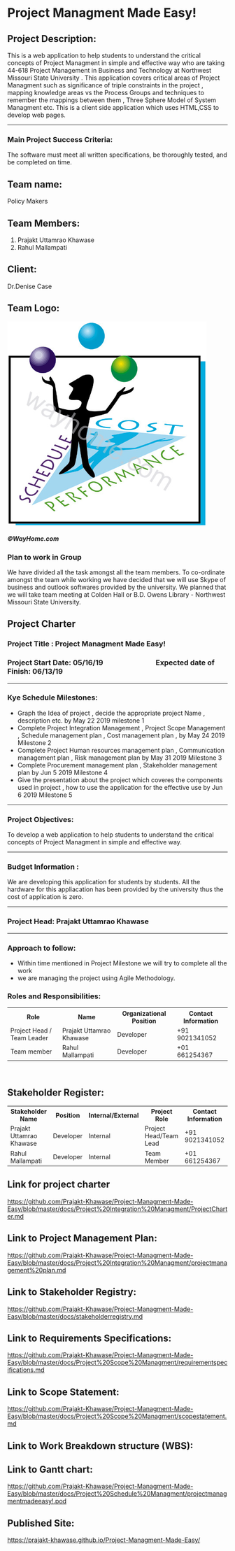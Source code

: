 # Project Managment Made Easy!


## Project Description:
This is a web application to help students to understand the critical concepts of Project Managment in simple and effective way who are taking 44-618 Project Management in Business and Technology at Northwest Missouri State University . This application covers critical areas of Project Managment such as significance of triple constraints in the project , mapping knowledge areas vs the Process Groups and techniques to remember the mappings between them , Three Sphere Model of System Managment etc. This is a client side application which uses HTML,CSS to develop web pages.
<hr>

### Main Project Success Criteria: 
The software must meet all written specifications, be thoroughly tested, and be completed on time.

## Team name: 
Policy Makers


## Team Members:
1. Prajakt Uttamrao Khawase<br>
2. Rahul Mallampati<br>


## Client:
Dr.Denise Case<br>

## Team Logo:

![logo](Project_PM.PNG)

##### ©WayHome.com

### Plan to work in Group

We have divided all the task amongst all the team members. To co-ordinate amongst the team while working we have decided that we will use Skype of business and outlook softwares provided by the university. We planned that we will take team meeting at Colden Hall or B.D. Owens Library - Northwest Missouri State University.


## Project Charter

### Project Title : Project Managment Made Easy!


### Project Start Date: 05/16/19 &nbsp;&nbsp;&nbsp;&nbsp;&nbsp;&nbsp;&nbsp;&nbsp;&nbsp;&nbsp;&nbsp;&nbsp;&nbsp;&nbsp;&nbsp;&nbsp;&nbsp;&nbsp;&nbsp;&nbsp;&nbsp;&nbsp;&nbsp;&nbsp;&nbsp;&nbsp;&nbsp;&nbsp;&nbsp;&nbsp;Expected date of Finish: 06/13/19

<hr>

### Kye Schedule Milestones:
* Graph the Idea of project , decide the appropriate project Name , description etc. by May 22 2019 milestone 1 
* Complete Project Integration Management , Project Scope Management , Schedule management plan , Cost management plan , by May 24 2019 Milestone 2
* Complete Project Human resources management plan , Communication management plan , Risk management plan by May 31 2019 Milestone 3
* Complete Procurement management plan , Stakeholder management plan by Jun 5 2019 Milestone 4
* Give the presentation about the project which coveres the components used in project , how to use the application for the effective use by Jun 6 2019  Milestone 5

<hr>


### Project Objectives:
To develop a web application to help students to understand the critical concepts of Project Managment in simple and effective way.

<hr>

### Budget Information :
We are developing this application for students by students. All the hardware for this appliacation has been provided by the university thus the cost of application is zero.

<hr>

### Project Head: Prajakt Uttamrao Khawase

<hr>

### Approach to follow: 

* Within time mentioned in Project Milestone we will try to complete all the work
* we are managing the project using Agile Methodology.


### Roles and Responsibilities:

<table>
  <tr>
    <th>Role</th>
    <th>Name</th>
    <th>Organizational Position</th>
    <th>Contact Information</th>
  </tr>
  <tr>
    <td>Project Head / Team Leader</td>
    <td>Prajakt Uttamrao Khawase</td>
    <td>Developer</td>
   <td>+91 9021341052</td>
  </tr>
  <tr>
    <td>Team member</td>
    <td>Rahul Mallampati</td>
    <td>Developer</td>
    <td>+01 661254367</td>
  </tr>

</table>
<br>


<!--

### Stories by Role

#### 1. Prajakt: Project Manager

* Look after maintaining client expectations
* Work towards maintaining the moral and motivation of the team up.
* Conduct and lead the meetings Assign tasks to individuals and track project progress.
* Update Clients regarding the project status.

#### 2. Prajakt: Team Leader and Content Developer

* Decide the technologies use and layout of the application.
* Help the team members in technical issues while developing application.
* Collect and organize and maintain the required content to meet the client requirement.
* Take summery of work done by each team member on daily basis.



#### 3. Rahul: Developer

* Give essential inputs and feedbacks in team meetings towards development stratergy planning.
* Create a web application front end by using best design patterns.
  Use technologies like CSS to make the view more luckrative.
* Ensure design consistency with the client’s development standards and guidelines.
* Maintain, test the web application and participate in the meeting with client.

-->

## Stakeholder Register:


<table>
  <tr>
    <th>Stakeholder Name</th>
    <th>Position</th>
    <th>Internal/External</th>
    <th>Project Role</th>
    <th>Contact Information</th>
  </tr>
  <tr>
    <td>Prajakt Uttamrao Khawase</td>
    <td>Developer</td>
    <td>Internal</td>
    <td>Project Head/Team Lead</td>
    <td>+91 9021341052</td>
  </tr>
 <tr>
    <td>Rahul Mallampati</td>
    <td>Developer</td>
    <td>Internal</td>
    <td>Team Member</td>
    <td>+01 661254367</td>
  </tr>
</table>


## Link for project charter

https://github.com/Prajakt-Khawase/Project-Managment-Made-Easy/blob/master/docs/Project%20Integration%20Managment/ProjectCharter.md


## Link to Project Management Plan:

https://github.com/Prajakt-Khawase/Project-Managment-Made-Easy/blob/master/docs/Project%20Integration%20Managment/projectmanagement%20plan.md


## Link to Stakeholder Registry:

https://github.com/Prajakt-Khawase/Project-Managment-Made-Easy/blob/master/docs/stakeholderregistry.md


## Link to Requirements Specifications:

https://github.com/Prajakt-Khawase/Project-Managment-Made-Easy/blob/master/docs/Project%20Scope%20Managment/requirementspecifications.md

## Link to Scope Statement:

https://github.com/Prajakt-Khawase/Project-Managment-Made-Easy/blob/master/docs/Project%20Scope%20Managment/scopestatement.md

## Link to Work Breakdown structure (WBS):



## Link to Gantt chart:

https://github.com/Prajakt-Khawase/Project-Managment-Made-Easy/blob/master/docs/Project%20Schedule%20Managment/projectmanagmentmadeeasy!.pod


<!-- ## Link to Stakeholder Registry:



<!-- ## Link to Stakeholder Registry:

## Link to Stakeholder Registry:

## Link to Stakeholder Registry: -->


## Published Site:


https://prajakt-khawase.github.io/Project-Managment-Made-Easy/
